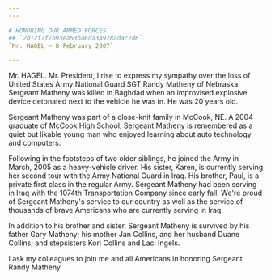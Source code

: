 ```yaml
---
---

# HONORING OUR ARMED FORCES
## `2d12f7f7b93ea53ba6da34978adac2d6`
`Mr. HAGEL — 8 February 2007`

---
```



Mr. HAGEL. Mr. President, I rise to express my sympathy over the loss 
of United States Army National Guard SGT Randy Matheny of Nebraska. 
Sergeant Matheny was killed in Baghdad when an improvised explosive 
device detonated next to the vehicle he was in. He was 20 years old.

Sergeant Matheny was part of a close-knit family in McCook, NE. A 
2004 graduate of McCook High School, Sergeant Matheny is remembered as 
a quiet but likable young man who enjoyed learning about auto 
technology and computers.

Following in the footsteps of two older siblings, he joined the Army 
in March, 2005 as a heavy-vehicle driver. His sister, Karen, is 
currently serving her second tour with the Army National Guard in Iraq. 
His brother, Paul, is a private first class in the regular Army. 
Sergeant Matheny had been serving in Iraq with the 1074th 
Transportation Company since early fall. We're proud of Sergeant 
Matheny's service to our country as well as the service of thousands of 
brave Americans who are currently serving in Iraq.

In addition to his brother and sister, Sergeant Matheny is survived 
by his father Gary Matheny; his mother Jan Collins, and her husband 
Duane Collins; and stepsisters Kori Collins and Laci Ingels.

I ask my colleagues to join me and all Americans in honoring Sergeant 
Randy Matheny.
